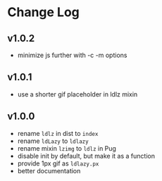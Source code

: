 # Change Log

## v1.0.2

 - minimize js further with -c -m options


## v1.0.1

 - use a shorter gif placeholder in ldlz mixin


## v1.0.0

 - rename `ldlz` in dist to `index`
 - rename `ldLazy` to `ldlazy`
 - rename mixin `lzimg` to `ldlz` in Pug
 - disable init by default, but make it as a function
 - provide 1px gif as `ldlazy.px`
 - better documentation
